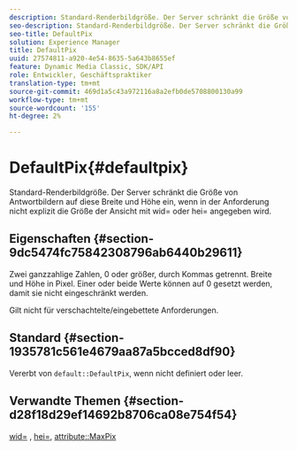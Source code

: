 ```yaml
---
description: Standard-Renderbildgröße. Der Server schränkt die Größe von Antwortbildern auf diese Breite und Höhe ein, wenn in der Anforderung nicht explizit die Größe der Ansicht mit wid= oder hei= angegeben wird.
seo-description: Standard-Renderbildgröße. Der Server schränkt die Größe von Antwortbildern auf diese Breite und Höhe ein, wenn in der Anforderung nicht explizit die Größe der Ansicht mit wid= oder hei= angegeben wird.
seo-title: DefaultPix
solution: Experience Manager
title: DefaultPix
uuid: 27574811-a920-4e54-8635-5a643b8655ef
feature: Dynamic Media Classic, SDK/API
role: Entwickler, Geschäftspraktiker
translation-type: tm+mt
source-git-commit: 469d1a5c43a972116a8a2efb0de5708800130a99
workflow-type: tm+mt
source-wordcount: '155'
ht-degree: 2%

---
```



# DefaultPix{#defaultpix}

Standard-Renderbildgröße. Der Server schränkt die Größe von Antwortbildern auf diese Breite und Höhe ein, wenn in der Anforderung nicht explizit die Größe der Ansicht mit wid= oder hei= angegeben wird.

## Eigenschaften {#section-9dc5474fc75842308796ab6440b29611}

Zwei ganzzahlige Zahlen, 0 oder größer, durch Kommas getrennt. Breite und Höhe in Pixel. Einer oder beide Werte können auf 0 gesetzt werden, damit sie nicht eingeschränkt werden.

Gilt nicht für verschachtelte/eingebettete Anforderungen.

## Standard {#section-1935781c561e4679aa87a5bcced8df90}

Vererbt von `default::DefaultPix`, wenn nicht definiert oder leer.

## Verwandte Themen {#section-d28f18d29ef14692b8706ca08e754f54}

[wid=](../../../../../ir-api/http-protocol/image-rendering-api-ref/c-ir-http-protocol-ref/c-ir-http-protocol-command-reference/r-ir-wid.md#reference-b7e691b0624941168c94b2749ae233ec) ,  [hei=](../../../../../ir-api/http-protocol/image-rendering-api-ref/c-ir-http-protocol-ref/c-ir-http-protocol-command-reference/r-ir-hei.md#reference-1c08f60365a94417a39867c09cac5478),  [attribute::MaxPix](../../../../../ir-api/material-cat/image-rendering-api-ref/c-ir-material-catalog/c-ir-attributes-reference/r-ir-maxpix.md#reference-569f186bbc2840a6bd3cffa8ff3e7657)
